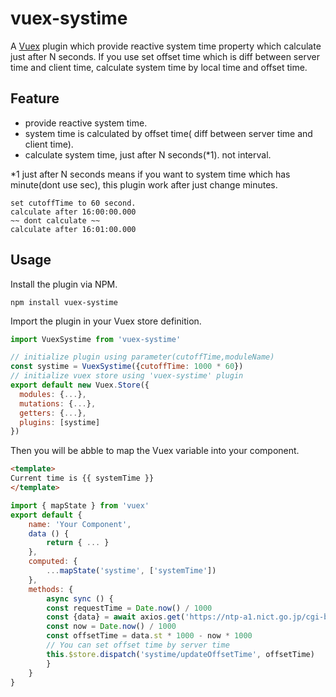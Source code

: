 # vuex-systime


A [Vuex](https://vuex.vuejs.org) plugin which provide reactive system time property which calculate just after N seconds.
If you use set offset time which is diff between server time and client time, calculate system time by local time and offset time.

## Feature
- provide reactive system time.
- system time is calculated by offset time( diff between server time and client time).
- calculate system time, just after N seconds(*1). not interval.

*1 just after N seconds means if you want to system time which has minute(dont use sec), this plugin work after just change minutes.

~~~
set cutoffTime to 60 second.
calculate after 16:00:00.000
~~ dont calculate ~~
calculate after 16:01:00.000

~~~

## Usage
Install the plugin via NPM.
```
npm install vuex-systime
```
Import the plugin in your Vuex store definition.
```javascript
import VuexSystime from 'vuex-systime'

// initialize plugin using parameter(cutoffTime,moduleName)
const systime = VuexSystime({cutoffTime: 1000 * 60})
// initialize vuex store using 'vuex-systime' plugin
export default new Vuex.Store({
  modules: {...},
  mutations: {...},
  getters: {...},
  plugins: [systime]
})

```
Then you will be abble to map the Vuex variable into your component.
```html
<template>
Current time is {{ systemTime }}
</template>
```
```javascript
import { mapState } from 'vuex'
export default {
    name: 'Your Component',
    data () {
        return { ... }
    },
    computed: {
        ...mapState('systime', ['systemTime'])
    },
    methods: {
        async sync () {
        const requestTime = Date.now() / 1000
        const {data} = await axios.get('https://ntp-a1.nict.go.jp/cgi-bin/json?' + requestTime)
        const now = Date.now() / 1000
        const offsetTime = data.st * 1000 - now * 1000
        // You can set offset time by server time
        this.$store.dispatch('systime/updateOffsetTime', offsetTime)
        }
    }
}